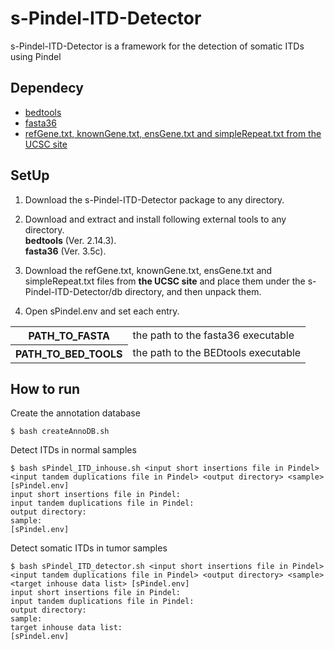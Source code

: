 s-Pindel-ITD-Detector
==================

s-Pindel-ITD-Detector is a framework for the detection of somatic ITDs using Pindel

Dependecy
----------

* [bedtools](https://code.google.com/p/bedtools/)
* [fasta36](http://faculty.virginia.edu/wrpearson/fasta/fasta36/)
* [refGene.txt, knownGene.txt, ensGene.txt and simpleRepeat.txt from the UCSC site](http://hgdownload.cse.ucsc.edu/goldenpath/hg19/database/)

SetUp
----------

1. Download the s-Pindel-ITD-Detector package to any directory.

2. Download and extract and install following external tools to any directory.  
  **bedtools** (Ver. 2.14.3).  
  **fasta36** (Ver. 3.5c).  

3. Download the refGene.txt, knownGene.txt, ensGene.txt and simpleRepeat.txt files from **the UCSC site** and place them under the s-Pindel-ITD-Detector/db directory, and then unpack them.  

4. Open sPindel.env and set each entry.  
<table>
<tr>
<th>PATH_TO_FASTA</th>
<td>the path to the fasta36 executable</td>  
</tr>
<tr>
<th>PATH_TO_BED_TOOLS</th>
<td>the path to the BEDtools executable</td>  
</tr>
</table>


How to run
---

Create the annotation database

    $ bash createAnnoDB.sh

Detect ITDs in normal samples

    $ bash sPindel_ITD_inhouse.sh <input short insertions file in Pindel> <input tandem duplications file in Pindel> <output directory> <sample> [sPindel.env]
    input short insertions file in Pindel: 
    input tandem duplications file in Pindel: 
    output directory: 
    sample: 
    [sPindel.env]

Detect somatic ITDs in tumor samples

    $ bash sPindel_ITD_detector.sh <input short insertions file in Pindel> <input tandem duplications file in Pindel> <output directory> <sample> <target inhouse data list> [sPindel.env]
    input short insertions file in Pindel: 
    input tandem duplications file in Pindel: 
    output directory: 
    sample: 
    target inhouse data list: 
    [sPindel.env]
